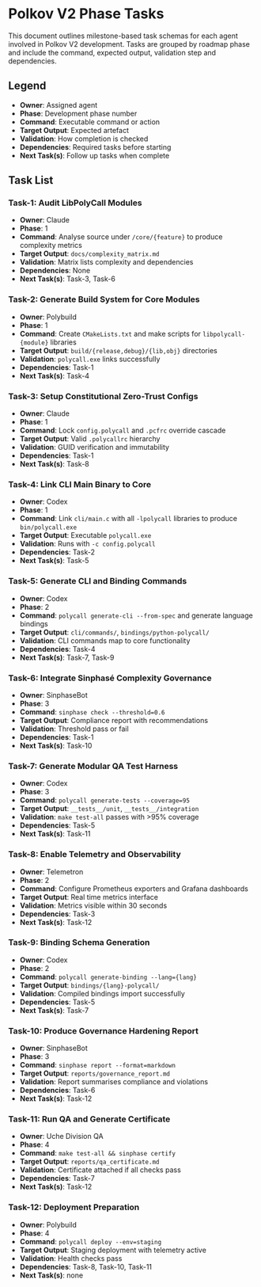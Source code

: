 # Polkov V2 Phase Tasks

This document outlines milestone-based task schemas for each agent involved in Polkov V2 development. Tasks are grouped by roadmap phase and include the command, expected output, validation step and dependencies.

## Legend
- **Owner**: Assigned agent
- **Phase**: Development phase number
- **Command**: Executable command or action
- **Target Output**: Expected artefact
- **Validation**: How completion is checked
- **Dependencies**: Required tasks before starting
- **Next Task(s)**: Follow up tasks when complete

## Task List

### Task-1: Audit LibPolyCall Modules
- **Owner**: Claude
- **Phase**: 1
- **Command**: Analyse source under `/core/{feature}` to produce complexity metrics
- **Target Output**: `docs/complexity_matrix.md`
- **Validation**: Matrix lists complexity and dependencies
- **Dependencies**: None
- **Next Task(s)**: Task-3, Task-6

### Task-2: Generate Build System for Core Modules
- **Owner**: Polybuild
- **Phase**: 1
- **Command**: Create `CMakeLists.txt` and make scripts for `libpolycall-{module}` libraries
- **Target Output**: `build/{release,debug}/{lib,obj}` directories
- **Validation**: `polycall.exe` links successfully
- **Dependencies**: Task-1
- **Next Task(s)**: Task-4

### Task-3: Setup Constitutional Zero-Trust Configs
- **Owner**: Claude
- **Phase**: 1
- **Command**: Lock `config.polycall` and `.pcfrc` override cascade
- **Target Output**: Valid `.polycallrc` hierarchy
- **Validation**: GUID verification and immutability
- **Dependencies**: Task-1
- **Next Task(s)**: Task-8

### Task-4: Link CLI Main Binary to Core
- **Owner**: Codex
- **Phase**: 1
- **Command**: Link `cli/main.c` with all `-lpolycall` libraries to produce `bin/polycall.exe`
- **Target Output**: Executable `polycall.exe`
- **Validation**: Runs with `-c config.polycall`
- **Dependencies**: Task-2
- **Next Task(s)**: Task-5

### Task-5: Generate CLI and Binding Commands
- **Owner**: Codex
- **Phase**: 2
- **Command**: `polycall generate-cli --from-spec` and generate language bindings
- **Target Output**: `cli/commands/`, `bindings/python-polycall/`
- **Validation**: CLI commands map to core functionality
- **Dependencies**: Task-4
- **Next Task(s)**: Task-7, Task-9

### Task-6: Integrate Sinphasé Complexity Governance
- **Owner**: SinphaseBot
- **Phase**: 3
- **Command**: `sinphase check --threshold=0.6`
- **Target Output**: Compliance report with recommendations
- **Validation**: Threshold pass or fail
- **Dependencies**: Task-1
- **Next Task(s)**: Task-10

### Task-7: Generate Modular QA Test Harness
- **Owner**: Codex
- **Phase**: 3
- **Command**: `polycall generate-tests --coverage=95`
- **Target Output**: `__tests__/unit`, `__tests__/integration`
- **Validation**: `make test-all` passes with >95% coverage
- **Dependencies**: Task-5
- **Next Task(s)**: Task-11

### Task-8: Enable Telemetry and Observability
- **Owner**: Telemetron
- **Phase**: 2
- **Command**: Configure Prometheus exporters and Grafana dashboards
- **Target Output**: Real time metrics interface
- **Validation**: Metrics visible within 30 seconds
- **Dependencies**: Task-3
- **Next Task(s)**: Task-12

### Task-9: Binding Schema Generation
- **Owner**: Codex
- **Phase**: 2
- **Command**: `polycall generate-binding --lang={lang}`
- **Target Output**: `bindings/{lang}-polycall/`
- **Validation**: Compiled bindings import successfully
- **Dependencies**: Task-5
- **Next Task(s)**: Task-7

### Task-10: Produce Governance Hardening Report
- **Owner**: SinphaseBot
- **Phase**: 3
- **Command**: `sinphase report --format=markdown`
- **Target Output**: `reports/governance_report.md`
- **Validation**: Report summarises compliance and violations
- **Dependencies**: Task-6
- **Next Task(s)**: Task-12

### Task-11: Run QA and Generate Certificate
- **Owner**: Uche Division QA
- **Phase**: 4
- **Command**: `make test-all && sinphase certify`
- **Target Output**: `reports/qa_certificate.md`
- **Validation**: Certificate attached if all checks pass
- **Dependencies**: Task-7
- **Next Task(s)**: Task-12

### Task-12: Deployment Preparation
- **Owner**: Polybuild
- **Phase**: 4
- **Command**: `polycall deploy --env=staging`
- **Target Output**: Staging deployment with telemetry active
- **Validation**: Health checks pass
- **Dependencies**: Task-8, Task-10, Task-11
- **Next Task(s)**: none

